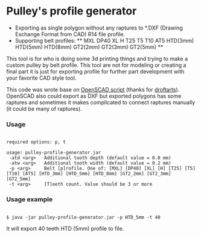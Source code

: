 # Pulley's profile generator 


- Exporting as single polygon without any raptures to *.DXF (Drawing Exchange Format from CAD) R14 file profile.
- Supporting belt profiles: ** MXL DP40 XL H T25 T5 T10 AT5 HTD(3mm) HTD(5mm) HTD(8mm) GT2(2mm) GT2(3mm) GT2(5mm) **


This tool is for who is doing some 3d printing things and trying to make a custom pulley by belt profile. This tool are not for modeling or creating a final part it is just for exporting profile for further part development with your favorite CAD style tool.

This code was wrote base on [OpenSCAD script](https://www.thingiverse.com/thing:16627) (thanks for [droftarts](https://www.thingiverse.com/droftarts/about)). OpenSCAD also could export as DXF but exported polygons has some raptures and sometimes it makes complicated to connect raptures manually (it could be many of raptures).

### Usage

<pre><code>
required options: p, t

usage: pulley-profile-generator.jar
 -atd &lt;arg&gt;   Additional tooth depth (default value = 0.0 mm)
 -atw &lt;arg&gt;   Additional tooth width (default value = 0.2 mm)
 -p &lt;arg&gt;     Belt [p]rofile. One of: [MXL] [DP40] [XL] [H] [T25] [T5] [T10] [AT5] [HTD_3mm] [HTD_5mm] [HTD_8mm] [GT2_2mm] [GT2_3mm] [GT2_5mm]
 -t &lt;arg&gt;     [T]eeth count. Value should be 3 or more
</code></pre>


### Usage example
<pre><code>
$ java -jar pulley-profile-generator.jar -p HTD_5mm -t 40
</code></pre>
<p>It will export 40 teeth HTD (5mm) profile to file.</p>

